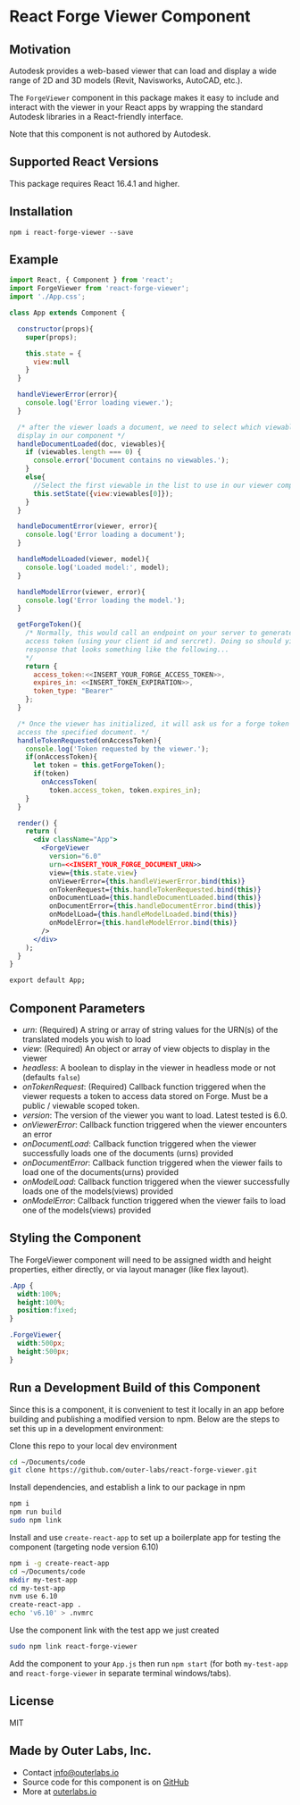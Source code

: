 # React Forge Viewer Component

## Motivation
Autodesk provides a web-based viewer that can load and display a wide range of 2D and 3D models (Revit, Navisworks, AutoCAD, etc.).

The `ForgeViewer` component in this package makes it easy to include and interact with the viewer in your React apps by wrapping the standard Autodesk libraries in a React-friendly interface.

Note that this component is not authored by Autodesk.

## Supported React Versions
This package requires React 16.4.1 and higher.

## Installation

`npm i react-forge-viewer --save`

## Example
```jsx
import React, { Component } from 'react';
import ForgeViewer from 'react-forge-viewer';
import './App.css';

class App extends Component {

  constructor(props){
    super(props);

    this.state = {
      view:null
    }
  }

  handleViewerError(error){
    console.log('Error loading viewer.');
  }

  /* after the viewer loads a document, we need to select which viewable to
  display in our component */
  handleDocumentLoaded(doc, viewables){
    if (viewables.length === 0) {
      console.error('Document contains no viewables.');
    }
    else{
      //Select the first viewable in the list to use in our viewer component
      this.setState({view:viewables[0]});
    }
  }

  handleDocumentError(viewer, error){
    console.log('Error loading a document');
  }

  handleModelLoaded(viewer, model){
    console.log('Loaded model:', model);
  }

  handleModelError(viewer, error){
    console.log('Error loading the model.');
  }

  getForgeToken(){
    /* Normally, this would call an endpoint on your server to generate a public
    access token (using your client id and sercret). Doing so should yield a
    response that looks something like the following...
    */
    return {
      access_token:<<INSERT_YOUR_FORGE_ACCESS_TOKEN>>,
      expires_in: <<INSERT_TOKEN_EXPIRATION>>,
      token_type: "Bearer"
    };
  }

  /* Once the viewer has initialized, it will ask us for a forge token so it can
  access the specified document. */
  handleTokenRequested(onAccessToken){
    console.log('Token requested by the viewer.');
    if(onAccessToken){
      let token = this.getForgeToken();
      if(token)
        onAccessToken(
          token.access_token, token.expires_in);
    }
  }

  render() {
    return (
      <div className="App">
        <ForgeViewer
          version="6.0"
          urn=<<INSERT_YOUR_FORGE_DOCUMENT_URN>>
          view={this.state.view}
          onViewerError={this.handleViewerError.bind(this)}
          onTokenRequest={this.handleTokenRequested.bind(this)}
          onDocumentLoad={this.handleDocumentLoaded.bind(this)}
          onDocumentError={this.handleDocumentError.bind(this)}
          onModelLoad={this.handleModelLoaded.bind(this)}
          onModelError={this.handleModelError.bind(this)}
        />
      </div>
    );
  }
}

export default App;
```

## Component Parameters

* _urn_: (Required) A string or array of string values for the URN(s) of the translated models you wish to load
* _view_: (Required) An object or array of view objects to display in the viewer
* _headless_: A boolean to display in the viewer in headless mode or not (defaults `false`)
* _onTokenRequest_: (Required) Callback function triggered when the viewer requests a token to access data stored on Forge. Must be a public / viewable scoped token.
* _version_: The version of the viewer you want to load. Latest tested is 6.0.
* _onViewerError_: Callback function triggered when the viewer encounters an error
* _onDocumentLoad_: Callback function triggered when the viewer successfully loads one of the documents (urns) provided
* _onDocumentError_: Callback function triggered when the viewer fails to load one of the documents(urns) provided
* _onModelLoad_: Callback function triggered when the viewer successfully loads one of the models(views) provided
* _onModelError_: Callback function triggered when the viewer fails to load one of the models(views) provided

## Styling the Component
The ForgeViewer component will need to be assigned width and height properties, either directly, or via layout manager (like flex layout).

```css
.App {
  width:100%;
  height:100%;
  position:fixed;
}

.ForgeViewer{
  width:500px;
  height:500px;
}
```

## Run a Development Build of this Component
Since this is a component, it is convenient to test it locally in an app before building and publishing a modified version to npm. Below are the steps to set this up in a development environment:

Clone this repo to your local dev environment
```bash
cd ~/Documents/code
git clone https://github.com/outer-labs/react-forge-viewer.git
```

Install dependencies, and establish a link to our package in npm
```bash
npm i
npm run build
sudo npm link
```

Install and use `create-react-app` to set up a boilerplate app for testing the component (targeting node version 6.10)
```bash
npm i -g create-react-app
cd ~/Documents/code
mkdir my-test-app
cd my-test-app
nvm use 6.10
create-react-app .
echo 'v6.10' > .nvmrc
```

Use the component link with the test app we just created
```bash
sudo npm link react-forge-viewer
```

Add the component to your `App.js` then run `npm start` (for both `my-test-app` and `react-forge-viewer` in separate terminal windows/tabs).

## License
MIT

## Made by Outer Labs, Inc.
* Contact info@outerlabs.io
* Source code for this component is on [GitHub](https://github.com/outer-labs/react-forge-viewer)
* More at [outerlabs.io](http://outerlabs.io)
